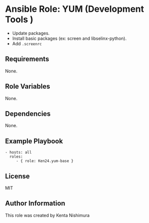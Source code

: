 Ansible Role: YUM (Development Tools )
======================================

* Update packages.
* Install basic packages (ex: screen and libselinx-python).
* Add ``.screenrc``

Requirements
------------

None.

Role Variables
--------------

None.

Dependencies
------------

None.

Example Playbook
----------------

    - hosts: all
      roles:
         - { role: Ken24.yum-base }

License
-------

MIT

Author Information
------------------

This role was created by Kenta Nishimura
